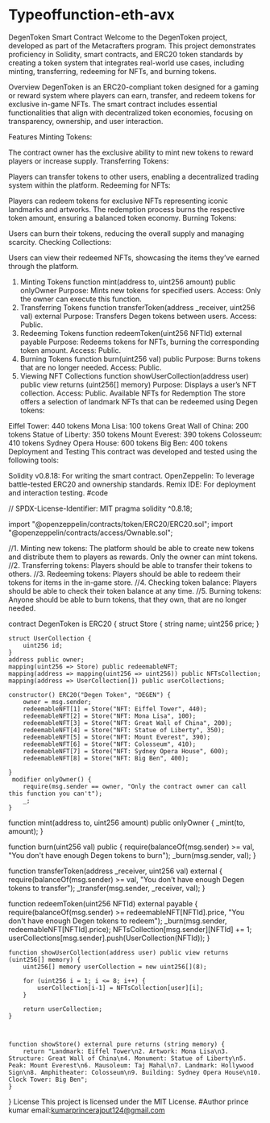 # Typeoffunction-eth-avx
DegenToken Smart Contract
Welcome to the DegenToken project, developed as part of the Metacrafters program. This project demonstrates proficiency in Solidity, smart contracts, and ERC20 token standards by creating a token system that integrates real-world use cases, including minting, transferring, redeeming for NFTs, and burning tokens.

Overview
DegenToken is an ERC20-compliant token designed for a gaming or reward system where players can earn, transfer, and redeem tokens for exclusive in-game NFTs. The smart contract includes essential functionalities that align with decentralized token economies, focusing on transparency, ownership, and user interaction.

Features
Minting Tokens:

The contract owner has the exclusive ability to mint new tokens to reward players or increase supply.
Transferring Tokens:

Players can transfer tokens to other users, enabling a decentralized trading system within the platform.
Redeeming for NFTs:

Players can redeem tokens for exclusive NFTs representing iconic landmarks and artworks. The redemption process burns the respective token amount, ensuring a balanced token economy.
Burning Tokens:

Users can burn their tokens, reducing the overall supply and managing scarcity.
Checking Collections:

Users can view their redeemed NFTs, showcasing the items they’ve earned through the platform.


1. Minting Tokens
   function mint(address to, uint256 amount) public onlyOwner
Purpose: Mints new tokens for specified users.
Access: Only the owner can execute this function.
2. Transferring Tokens
function transferToken(address _receiver, uint256 val) external
Purpose: Transfers Degen tokens between users.
Access: Public.
3. Redeeming Tokens
function redeemToken(uint256 NFTId) external payable
Purpose: Redeems tokens for NFTs, burning the corresponding token amount.
Access: Public.
4. Burning Tokens
function burn(uint256 val) public
Purpose: Burns tokens that are no longer needed.
Access: Public.
5. Viewing NFT Collections
function showUserCollection(address user) public view returns (uint256[] memory)
Purpose: Displays a user’s NFT collection.
Access: Public.
Available NFTs for Redemption
The store offers a selection of landmark NFTs that can be redeemed using Degen tokens:

Eiffel Tower: 440 tokens
Mona Lisa: 100 tokens
Great Wall of China: 200 tokens
Statue of Liberty: 350 tokens
Mount Everest: 390 tokens
Colosseum: 410 tokens
Sydney Opera House: 600 tokens
Big Ben: 400 tokens
Deployment and Testing
This contract was developed and tested using the following tools:

Solidity v0.8.18: For writing the smart contract.
OpenZeppelin: To leverage battle-tested ERC20 and ownership standards.
Remix IDE: For deployment and interaction testing.
#code 

// SPDX-License-Identifier: MIT
pragma solidity ^0.8.18;

import "@openzeppelin/contracts/token/ERC20/ERC20.sol";
import "@openzeppelin/contracts/access/Ownable.sol";

//1. Minting new tokens: The platform should be able to create new tokens and distribute them to players as rewards. Only the owner can mint tokens.
//2. Transferring tokens: Players should be able to transfer their tokens to others.
//3. Redeeming tokens: Players should be able to redeem their tokens for items in the in-game store.
//4. Checking token balance: Players should be able to check their token balance at any time.
//5. Burning tokens: Anyone should be able to burn tokens, that they own, that are no longer needed.

contract DegenToken is ERC20 {
    struct Store {
        string name;
        uint256 price;
    }
    
    struct UserCollection {
        uint256 id;
    }
    address public owner;
    mapping(uint256 => Store) public redeemableNFT;
    mapping(address => mapping(uint256 => uint256)) public NFTsCollection;
    mapping(address => UserCollection[]) public userCollections;

    constructor() ERC20("Degen Token", "DEGEN") {
        owner = msg.sender;
        redeemableNFT[1] = Store("NFT: Eiffel Tower", 440);
        redeemableNFT[2] = Store("NFT: Mona Lisa", 100);
        redeemableNFT[3] = Store("NFT: Great Wall of China", 200);
        redeemableNFT[4] = Store("NFT: Statue of Liberty", 350);
        redeemableNFT[5] = Store("NFT: Mount Everest", 390);
        redeemableNFT[6] = Store("NFT: Colosseum", 410);
        redeemableNFT[7] = Store("NFT: Sydney Opera House", 600);
        redeemableNFT[8] = Store("NFT: Big Ben", 400);
        
    }
     modifier onlyOwner() {
        require(msg.sender == owner, "Only the contract owner can call this function you can't");
        _; 
    }

function mint(address to, uint256 amount) public onlyOwner {
    _mint(to, amount);
}

function burn(uint256 val) public {
    require(balanceOf(msg.sender) >= val, "You don't have enough Degen tokens to burn");
    _burn(msg.sender, val);
}

function transferToken(address _receiver, uint256 val) external {
    require(balanceOf(msg.sender) >= val, "You don't have enough Degen tokens to transfer");
    _transfer(msg.sender, _receiver, val);
}

function redeemToken(uint256 NFTId) external payable {
    require(balanceOf(msg.sender) >= redeemableNFT[NFTId].price, "You don't have enough Degen tokens to redeem");
    _burn(msg.sender, redeemableNFT[NFTId].price);
    NFTsCollection[msg.sender][NFTId] += 1;
    userCollections[msg.sender].push(UserCollection(NFTId));
}

    function showUserCollection(address user) public view returns (uint256[] memory) {
        uint256[] memory userCollection = new uint256[](8);

        for (uint256 i = 1; i <= 8; i++) {
            userCollection[i-1] = NFTsCollection[user][i]; 
        }

        return userCollection;
    }



    function showStore() external pure returns (string memory) {
        return "Landmark: Eiffel Tower\n2. Artwork: Mona Lisa\n3. Structure: Great Wall of China\n4. Monument: Statue of Liberty\n5. Peak: Mount Everest\n6. Mausoleum: Taj Mahal\n7. Landmark: Hollywood Sign\n8. Amphitheater: Colosseum\n9. Building: Sydney Opera House\n10. Clock Tower: Big Ben";
    }
}
License
This project is licensed under the MIT License.
#Author 
prince kumar
email:kumarprincerajput124@gmail.com
